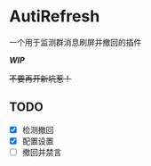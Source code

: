 # AutiRefresh

一个用于监测群消息刷屏并撤回的插件

***WIP***

<del>不要再开新坑惹！</del>

## TODO

- [x] 检测撤回
- [x] 配置设置
- [ ] 撤回并禁言